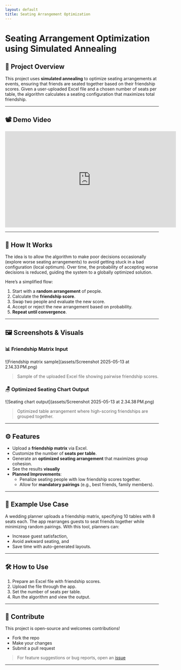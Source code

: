 ```yaml
---
layout: default
title: Seating Arrangement Optimization
---
```


# Seating Arrangement Optimization using Simulated Annealing

## 🎯 Project Overview

This project uses **simulated annealing** to optimize seating arrangements at events, ensuring that friends are seated together based on their friendship scores. Given a user-uploaded Excel file and a chosen number of seats per table, the algorithm calculates a seating configuration that maximizes total friendship.

---

## 📽️ Demo Video

  <iframe width="560" height="315" src="https://www.youtube.com/embed/omG6Dd9p_Mg" frameborder="0" allowfullscreen></iframe>

---

## 🧠 How It Works

The idea is to allow the algorithm to make poor decisions occasionally (explore worse seating arrangements) to avoid getting stuck in a bad configuration (local optimum). Over time, the probability of accepting worse decisions is reduced, guiding the system to a globally optimized solution.

Here’s a simplified flow:
1. Start with a **random arrangement** of people.
2. Calculate the **friendship score**.
3. Swap two people and evaluate the new score.
4. Accept or reject the new arrangement based on probability.
5. **Repeat until convergence**.

---

## 🖼️ Screenshots & Visuals

### 📊 Friendship Matrix Input

![Friendship matrix sample](assets/Screenshot 2025-05-13 at 2.14.33 PM.png)
> Sample of the uploaded Excel file showing pairwise friendship scores.

### 🪑 Optimized Seating Chart Output

![Seating chart output](assets/Screenshot 2025-05-13 at 2.34.38 PM.png)
> Optimized table arrangement where high-scoring friendships are grouped together.

---

## ⚙️ Features

- Upload a **friendship matrix** via Excel.
- Customize the number of **seats per table**.
- Generate an **optimized seating arrangement** that maximizes group cohesion.
- See the results **visually**
- **Planned Improvements**:
  - Penalize seating people with low friendship scores together.
  - Allow for **mandatory pairings** (e.g., best friends, family members).

---

## 🧪 Example Use Case

A wedding planner uploads a friendship matrix, specifying 10 tables with 8 seats each. The app rearranges guests to seat friends together while minimizing random pairings. With this tool, planners can:
- Increase guest satisfaction,
- Avoid awkward seating, and
- Save time with auto-generated layouts.

---

## 🛠️ How to Use

1. Prepare an Excel file with friendship scores.
2. Upload the file through the app.
3. Set the number of seats per table.
4. Run the algorithm and view the output.

---

## 🤝 Contribute

This project is open-source and welcomes contributions!

- Fork the repo
- Make your changes
- Submit a pull request

> For feature suggestions or bug reports, open an [issue](https://github.com/yourusername/seating-app/issues)

---

